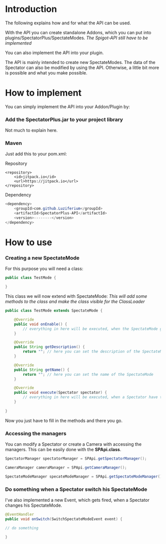 # Introduction

The following explains how and for what the API can be used.

With the API you can create standalone Addons, which you can put into plugins/SpectatorPlus/SpectateModes.
*The Spigot-API still have to be implemented*

You can also implement the API into your plugin.

The API is mainly intended to create new SpectateModes.
The data of the Spectator can also be modified by using the API.
Otherwise, a little bit more is possible and what you make possible.

# How to implement

You can simply implement the API into your Addon/Plugin by:

### Add the SpectatorPlus.jar to your project library
Not much to explain here.

### Maven
Just add this to your pom.xml:

Repository
```javav
<repository>
    <id>jitpack.io</id>
    <url>https://jitpack.io</url>
</repository>
```

Dependency
```java
<dependency>
    <groupId>com.github.Luziferium</groupId>
    <artifactId>SpectatorPlus-API</artifactId>
    <version>--------</version>
</dependency>
```

# How to use

### Creating a new SpectateMode

For this purpose you will need a class:

```java
public class TestMode {

}
```

This class we will now extend with SpectateMode:
*This will add some methods to the class and make the class visible for the ClassLoader*

```java
public class TestMode extends SpectateMode {

    @Override
    public void onEnable() {
        // everything in here will be executed, when the SpectateMode gets loaded
    }

    @Override
    public String getDescription() {
        return ""; // here you can set the description of the SpectateMode. What does it do?
    }

    @Override
    public String getName() {
        return ""; // here you can set the name of the SpectateMode
    }

    @Override
    public void execute(Spectator spectator) {
        // everything in here will be executed, when a Spectator have this SpectateMode equipped
    }
    
}
```

Now you just have to fill in the methods and there you go.

### Accessing the managers

You can modify a Spectator or create a Camera with accessing the managers.
This can be easily done with the **SPApi.class**.

```java
SpectatorManager spectatorManager = SPApi.getSpectatorManager();

CameraManager cameraManager = SPApi.getCameraManager();

SpectateModeManager specateModeManager = SPApi.getSpectateModeManager();
```

### Do something when a Spectator switch his SpectateMode

I've also implemented a new Event, which gets fired, when a Spectator changes his SpectateMode.

```java
@EventHandler
public void onSwitch(SwitchSpectateModeEvent event) {

// do something

}
```

